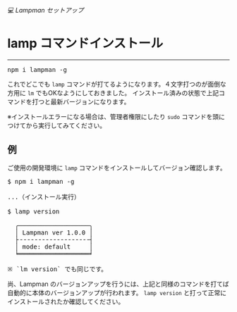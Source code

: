 ###### 💻 Lampman セットアップ

# lamp コマンドインストール
----------------------------------------------------------------------

<pre class="cmd">
npm i lampman -g
</pre>

これでどこでも `lamp` コマンドが打てるようになります。４文字打つのが面倒な方用に `lm` でもOKなようにしておきました。
インストール済みの状態で上記コマンドを打つと最新バージョンになります。

※インストールエラーになる場合は、管理者権限にしたり `sudo` コマンドを頭につけてから実行してみてください。


## 例
ご使用の開発環境に `lamp` コマンドをインストールしてバージョン確認します。
<pre class="cmd">
$ npm i lampman -g

...（インストール実行）

$ lamp version

  ╭───────────────────╮
  │ Lampman ver 1.0.0 │
  ├╶╶╶╶╶╶╶╶╶╶╶╶╶╶╶╶╶╶╶┤
  │ mode: default     │
  ╘═══════════════════╛

<span class="comment">※ `lm version` でも同じです。</span>
</pre>

尚、Lampman のバージョンアップを行うには、上記と同様のコマンドを打てば自動的に本体のバージョンアップが行われます。
`lamp version` と打って正常にインストールされたか確認してください。
